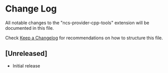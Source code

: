 # Change Log

All notable changes to the "ncs-provider-cpp-tools" extension will be documented in this file.

Check [Keep a Changelog](http://keepachangelog.com/) for recommendations on how to structure this file.

## [Unreleased]

- Initial release